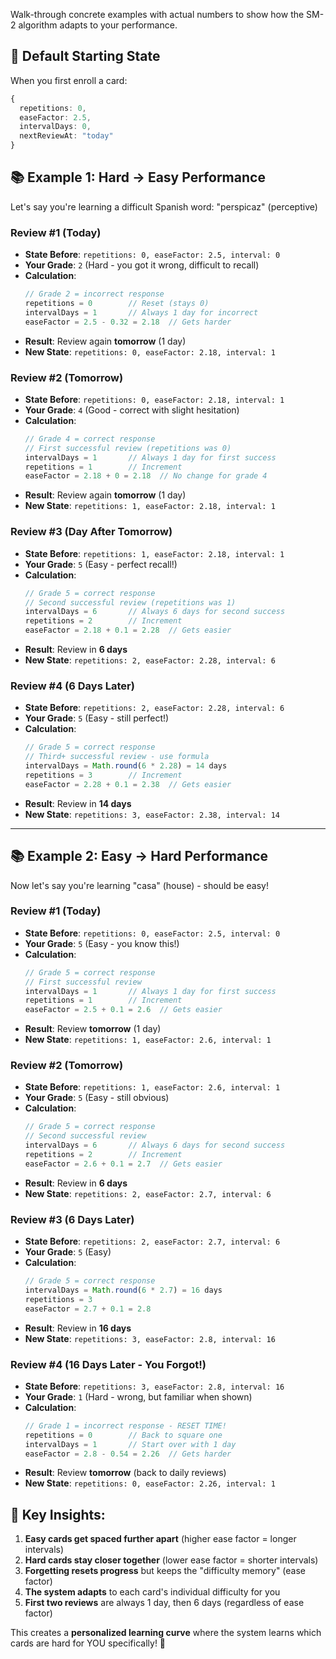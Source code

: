 Walk-through concrete examples with actual numbers to show how the SM-2 algorithm adapts to your performance.

## 🎯 **Default Starting State**

When you first enroll a card:
```typescript
{
  repetitions: 0,
  easeFactor: 2.5,
  intervalDays: 0,
  nextReviewAt: "today"
}
```

## 📚 **Example 1: Hard → Easy Performance**

Let's say you're learning a difficult Spanish word: "perspicaz" (perceptive)

### **Review #1 (Today)**
- **State Before**: `repetitions: 0, easeFactor: 2.5, interval: 0`
- **Your Grade**: `2` (Hard - you got it wrong, difficult to recall)
- **Calculation**:
  ```typescript
  // Grade 2 = incorrect response
  repetitions = 0        // Reset (stays 0)
  intervalDays = 1       // Always 1 day for incorrect
  easeFactor = 2.5 - 0.32 = 2.18  // Gets harder
  ```
- **Result**: Review again **tomorrow** (1 day)
- **New State**: `repetitions: 0, easeFactor: 2.18, interval: 1`

### **Review #2 (Tomorrow)**
- **State Before**: `repetitions: 0, easeFactor: 2.18, interval: 1`
- **Your Grade**: `4` (Good - correct with slight hesitation)
- **Calculation**:
  ```typescript
  // Grade 4 = correct response
  // First successful review (repetitions was 0)
  intervalDays = 1       // Always 1 day for first success
  repetitions = 1        // Increment
  easeFactor = 2.18 + 0 = 2.18  // No change for grade 4
  ```
- **Result**: Review again **tomorrow** (1 day)
- **New State**: `repetitions: 1, easeFactor: 2.18, interval: 1`

### **Review #3 (Day After Tomorrow)**
- **State Before**: `repetitions: 1, easeFactor: 2.18, interval: 1`
- **Your Grade**: `5` (Easy - perfect recall!)
- **Calculation**:
  ```typescript
  // Grade 5 = correct response
  // Second successful review (repetitions was 1)
  intervalDays = 6       // Always 6 days for second success
  repetitions = 2        // Increment
  easeFactor = 2.18 + 0.1 = 2.28  // Gets easier
  ```
- **Result**: Review in **6 days**
- **New State**: `repetitions: 2, easeFactor: 2.28, interval: 6`

### **Review #4 (6 Days Later)**
- **State Before**: `repetitions: 2, easeFactor: 2.28, interval: 6`
- **Your Grade**: `5` (Easy - still perfect!)
- **Calculation**:
  ```typescript
  // Grade 5 = correct response
  // Third+ successful review - use formula
  intervalDays = Math.round(6 * 2.28) = 14 days
  repetitions = 3        // Increment
  easeFactor = 2.28 + 0.1 = 2.38  // Gets easier
  ```
- **Result**: Review in **14 days**
- **New State**: `repetitions: 3, easeFactor: 2.38, interval: 14`

---

## 📚 **Example 2: Easy → Hard Performance**

Now let's say you're learning "casa" (house) - should be easy!

### **Review #1 (Today)**
- **State Before**: `repetitions: 0, easeFactor: 2.5, interval: 0`
- **Your Grade**: `5` (Easy - you know this!)
- **Calculation**:
  ```typescript
  // Grade 5 = correct response
  // First successful review
  intervalDays = 1       // Always 1 day for first success
  repetitions = 1        // Increment
  easeFactor = 2.5 + 0.1 = 2.6  // Gets easier
  ```
- **Result**: Review **tomorrow** (1 day)
- **New State**: `repetitions: 1, easeFactor: 2.6, interval: 1`

### **Review #2 (Tomorrow)**
- **State Before**: `repetitions: 1, easeFactor: 2.6, interval: 1`
- **Your Grade**: `5` (Easy - still obvious)
- **Calculation**:
  ```typescript
  // Grade 5 = correct response
  // Second successful review
  intervalDays = 6       // Always 6 days for second success
  repetitions = 2        // Increment
  easeFactor = 2.6 + 0.1 = 2.7  // Gets easier
  ```
- **Result**: Review in **6 days**
- **New State**: `repetitions: 2, easeFactor: 2.7, interval: 6`

### **Review #3 (6 Days Later)**
- **State Before**: `repetitions: 2, easeFactor: 2.7, interval: 6`
- **Your Grade**: `5` (Easy)
- **Calculation**:
  ```typescript
  // Grade 5 = correct response
  intervalDays = Math.round(6 * 2.7) = 16 days
  repetitions = 3
  easeFactor = 2.7 + 0.1 = 2.8
  ```
- **Result**: Review in **16 days**
- **New State**: `repetitions: 3, easeFactor: 2.8, interval: 16`

### **Review #4 (16 Days Later - You Forgot!)**
- **State Before**: `repetitions: 3, easeFactor: 2.8, interval: 16`
- **Your Grade**: `1` (Hard - wrong, but familiar when shown)
- **Calculation**:
  ```typescript
  // Grade 1 = incorrect response - RESET TIME!
  repetitions = 0        // Back to square one
  intervalDays = 1       // Start over with 1 day
  easeFactor = 2.8 - 0.54 = 2.26  // Gets harder
  ```
- **Result**: Review **tomorrow** (back to daily reviews)
- **New State**: `repetitions: 0, easeFactor: 2.26, interval: 1`

## 🎯 **Key Insights:**

1. **Easy cards get spaced further apart** (higher ease factor = longer intervals)
2. **Hard cards stay closer together** (lower ease factor = shorter intervals)
3. **Forgetting resets progress** but keeps the "difficulty memory" (ease factor)
4. **The system adapts** to each card's individual difficulty for you
5. **First two reviews** are always 1 day, then 6 days (regardless of ease factor)

This creates a **personalized learning curve** where the system learns which cards are hard for YOU specifically! 🚀
